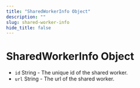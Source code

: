 ```yaml
---
title: "SharedWorkerInfo Object"
description: ""
slug: shared-worker-info
hide_title: false
---
```


# SharedWorkerInfo Object

* `id` String - The unique id of the shared worker.
* `url` String - The url of the shared worker.
